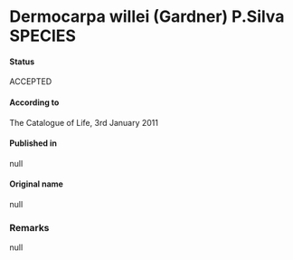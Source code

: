 # Dermocarpa willei (Gardner) P.Silva SPECIES

#### Status
ACCEPTED

#### According to
The Catalogue of Life, 3rd January 2011

#### Published in
null

#### Original name
null

### Remarks
null
